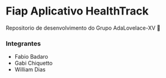﻿# Fiap Aplicativo HealthTrack
 
 Repositorio de desenvolvimento do Grupo AdaLovelace-XV :rocket:

### Integrantes
* Fabio Badaro
* Gabi Chiquetto
* William Dias
